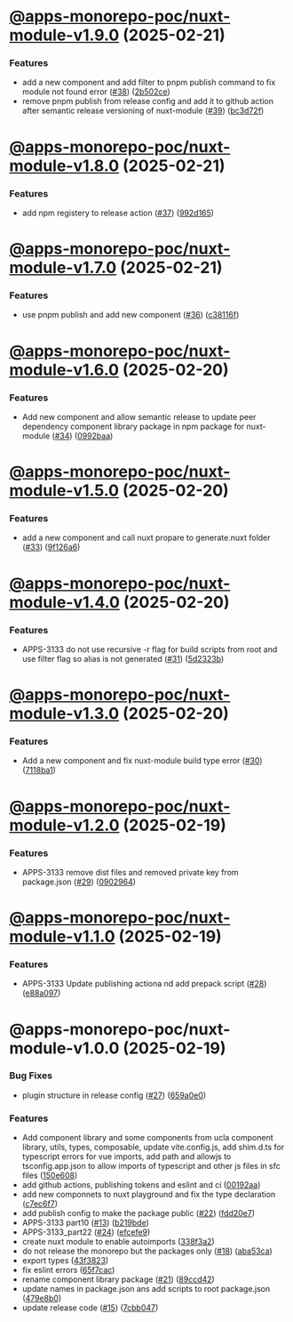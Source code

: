# [@apps-monorepo-poc/nuxt-module-v1.9.0](https://github.com/UCLALibrary/apps-monorepo-poc/compare/@apps-monorepo-poc/nuxt-module-v1.8.0...@apps-monorepo-poc/nuxt-module-v1.9.0) (2025-02-21)


### Features

* add a new component and add filter to pnpm publish command to fix module not found error ([#38](https://github.com/UCLALibrary/apps-monorepo-poc/issues/38)) ([2b502ce](https://github.com/UCLALibrary/apps-monorepo-poc/commit/2b502cef03007d0efd1b2f13626489ca4dbafa7e))
* remove pnpm publish from release config and add it to github action after semantic release versioning of nuxt-module ([#39](https://github.com/UCLALibrary/apps-monorepo-poc/issues/39)) ([bc3d72f](https://github.com/UCLALibrary/apps-monorepo-poc/commit/bc3d72f2927e986a13a301d91dbd2491040ae381))

# [@apps-monorepo-poc/nuxt-module-v1.8.0](https://github.com/UCLALibrary/apps-monorepo-poc/compare/@apps-monorepo-poc/nuxt-module-v1.7.0...@apps-monorepo-poc/nuxt-module-v1.8.0) (2025-02-21)


### Features

* add npm registery to release action ([#37](https://github.com/UCLALibrary/apps-monorepo-poc/issues/37)) ([992d165](https://github.com/UCLALibrary/apps-monorepo-poc/commit/992d1658e3ccf9c13241468a9042eab3a918cef7))

# [@apps-monorepo-poc/nuxt-module-v1.7.0](https://github.com/UCLALibrary/apps-monorepo-poc/compare/@apps-monorepo-poc/nuxt-module-v1.6.0...@apps-monorepo-poc/nuxt-module-v1.7.0) (2025-02-21)


### Features

* use pnpm publish and add new component ([#36](https://github.com/UCLALibrary/apps-monorepo-poc/issues/36)) ([c38116f](https://github.com/UCLALibrary/apps-monorepo-poc/commit/c38116f68e162f8b5bf444d80b448811c487b30e))

# [@apps-monorepo-poc/nuxt-module-v1.6.0](https://github.com/UCLALibrary/apps-monorepo-poc/compare/@apps-monorepo-poc/nuxt-module-v1.5.0...@apps-monorepo-poc/nuxt-module-v1.6.0) (2025-02-20)


### Features

* Add new component and allow semantic release to update peer dependency component library package in npm package for nuxt-module ([#34](https://github.com/UCLALibrary/apps-monorepo-poc/issues/34)) ([0992baa](https://github.com/UCLALibrary/apps-monorepo-poc/commit/0992baad60f8253bd0482cdf258882155248dc11))

# [@apps-monorepo-poc/nuxt-module-v1.5.0](https://github.com/UCLALibrary/apps-monorepo-poc/compare/@apps-monorepo-poc/nuxt-module-v1.4.0...@apps-monorepo-poc/nuxt-module-v1.5.0) (2025-02-20)


### Features

* add a new component and call nuxt propare to generate.nuxt folder ([#33](https://github.com/UCLALibrary/apps-monorepo-poc/issues/33)) ([9f126a6](https://github.com/UCLALibrary/apps-monorepo-poc/commit/9f126a6a58cab5b654b5c922194567ca55f44d67))

# [@apps-monorepo-poc/nuxt-module-v1.4.0](https://github.com/UCLALibrary/apps-monorepo-poc/compare/@apps-monorepo-poc/nuxt-module-v1.3.0...@apps-monorepo-poc/nuxt-module-v1.4.0) (2025-02-20)


### Features

* APPS-3133 do not use recursive -r flag for build scripts from root and use filter flag so alias is not generated ([#31](https://github.com/UCLALibrary/apps-monorepo-poc/issues/31)) ([5d2323b](https://github.com/UCLALibrary/apps-monorepo-poc/commit/5d2323b193e336a8be9ebd282a0ad51683121f30))

# [@apps-monorepo-poc/nuxt-module-v1.3.0](https://github.com/UCLALibrary/apps-monorepo-poc/compare/@apps-monorepo-poc/nuxt-module-v1.2.0...@apps-monorepo-poc/nuxt-module-v1.3.0) (2025-02-20)


### Features

* Add a new component and fix nuxt-module build type error ([#30](https://github.com/UCLALibrary/apps-monorepo-poc/issues/30)) ([7118ba1](https://github.com/UCLALibrary/apps-monorepo-poc/commit/7118ba1e4f4382a3ba9b8bad82f74ef42996c4b1))

# [@apps-monorepo-poc/nuxt-module-v1.2.0](https://github.com/UCLALibrary/apps-monorepo-poc/compare/@apps-monorepo-poc/nuxt-module-v1.1.0...@apps-monorepo-poc/nuxt-module-v1.2.0) (2025-02-19)


### Features

* APPS-3133 remove dist files and removed private key from package.json ([#29](https://github.com/UCLALibrary/apps-monorepo-poc/issues/29)) ([0902964](https://github.com/UCLALibrary/apps-monorepo-poc/commit/0902964862d38fb08c47c3814c7b3a4959668ac9))

# [@apps-monorepo-poc/nuxt-module-v1.1.0](https://github.com/UCLALibrary/apps-monorepo-poc/compare/@apps-monorepo-poc/nuxt-module-v1.0.0...@apps-monorepo-poc/nuxt-module-v1.1.0) (2025-02-19)


### Features

* APPS-3133 Update publishing actiona nd add prepack script ([#28](https://github.com/UCLALibrary/apps-monorepo-poc/issues/28)) ([e88a097](https://github.com/UCLALibrary/apps-monorepo-poc/commit/e88a09790e7a237c42b1fb4c00040939ff7ace27))

# @apps-monorepo-poc/nuxt-module-v1.0.0 (2025-02-19)


### Bug Fixes

* plugin structure in release config ([#27](https://github.com/UCLALibrary/apps-monorepo-poc/issues/27)) ([659a0e0](https://github.com/UCLALibrary/apps-monorepo-poc/commit/659a0e0712708e38cbdff6957cd0f9b77f6d7859))


### Features

* Add component library and some components from ucla component library, utils, types, composable, update vite.config.js, add shim.d.ts for typescript errors for vue imports, add path and allowjs to tsconfig.app.json to allow imports of typescript and other js files in sfc files ([150e608](https://github.com/UCLALibrary/apps-monorepo-poc/commit/150e608e6feba8f1999d970238bf759f7f960244))
* add github actions, publishing tokens and eslint and ci ([00192aa](https://github.com/UCLALibrary/apps-monorepo-poc/commit/00192aae80e50a02e60a29ea68d9c1ae43603a46))
* add new componnets to nuxt playground and fix the type declaration ([c7ec6f7](https://github.com/UCLALibrary/apps-monorepo-poc/commit/c7ec6f78f0a4f9969012a75fdef7ac93f3a73b3a))
* add publish config to make the package public ([#22](https://github.com/UCLALibrary/apps-monorepo-poc/issues/22)) ([fdd20e7](https://github.com/UCLALibrary/apps-monorepo-poc/commit/fdd20e78f07034c9856d2f7ea090a9dbad08f19d))
* APPS-3133 part10 ([#13](https://github.com/UCLALibrary/apps-monorepo-poc/issues/13)) ([b219bde](https://github.com/UCLALibrary/apps-monorepo-poc/commit/b219bde965398b60f4d5391dd77833543db22e97))
* APPS-3133_part22 ([#24](https://github.com/UCLALibrary/apps-monorepo-poc/issues/24)) ([efcefe9](https://github.com/UCLALibrary/apps-monorepo-poc/commit/efcefe97b1a3a4c9c02ed49ed1c018559c0321d3))
* create nuxt module to enable autoimports ([338f3a2](https://github.com/UCLALibrary/apps-monorepo-poc/commit/338f3a2093612d2a645e11989f7485603863efcb))
* do not release the monorepo but the packages only ([#18](https://github.com/UCLALibrary/apps-monorepo-poc/issues/18)) ([aba53ca](https://github.com/UCLALibrary/apps-monorepo-poc/commit/aba53ca02df1621d5bfb784faf40b3d8d03fc50e))
* export types ([43f3823](https://github.com/UCLALibrary/apps-monorepo-poc/commit/43f3823f5a4ff41f25aa4e9db91d112b5b1a1ac2))
* fix eslint errors ([65f7cac](https://github.com/UCLALibrary/apps-monorepo-poc/commit/65f7cac350a1474ca950e2f82a81ba8244e27dd2))
* rename component library package ([#21](https://github.com/UCLALibrary/apps-monorepo-poc/issues/21)) ([89ccd42](https://github.com/UCLALibrary/apps-monorepo-poc/commit/89ccd425889743eab9c2573d645d0e44e376b338))
* update names in package.json ans add scripts to root package.json ([479e8b0](https://github.com/UCLALibrary/apps-monorepo-poc/commit/479e8b0aa4d7461f2a9f7cb5a9fbf86d6888c70f))
* update release code ([#15](https://github.com/UCLALibrary/apps-monorepo-poc/issues/15)) ([7cbb047](https://github.com/UCLALibrary/apps-monorepo-poc/commit/7cbb04776d6e55d0d49bf5646c3402e821767e12))
